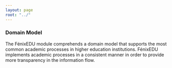 ```yaml
---
layout: page
root: "../"
---
```


### Domain Model

The FénixEDU module comprehends a domain model that supports the most common academic processes in higher education institutions. FénixEDU implements academic processes in a consistent manner in order to provide more transparency in the information flow.

